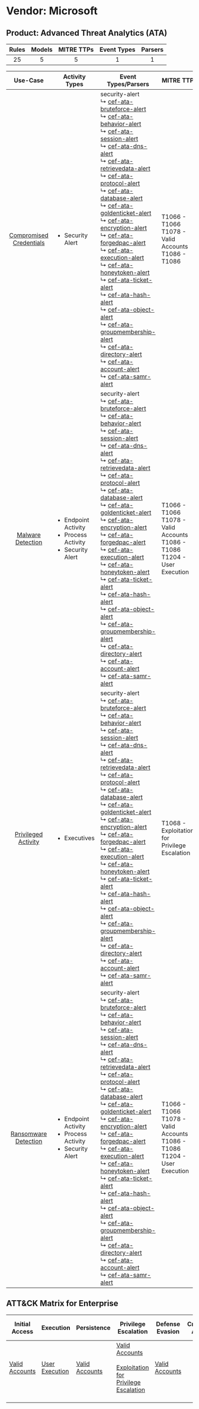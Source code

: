 Vendor: Microsoft
=================
Product: Advanced Threat Analytics (ATA)
----------------------------------------
| Rules | Models | MITRE TTPs | Event Types | Parsers |
|:-----:|:------:|:----------:|:-----------:|:-------:|
|  25   |   5    |     5      |      1      |    1    |

|                                 Use-Case                                  | Activity Types                                                                      | Event Types/Parsers                                                                                                                                                                                                                                                                                                                                                                                                                                                                                                                                                                                                                                                                                                                                                                                                                                                                                                                                                                                                                                                                                                                                                                                                                                                                                                                                                                                                                                                                                                                                                                                                                                                    | MITRE TTP                                                                              | Content                                              |
|:-------------------------------------------------------------------------:| ----------------------------------------------------------------------------------- | ---------------------------------------------------------------------------------------------------------------------------------------------------------------------------------------------------------------------------------------------------------------------------------------------------------------------------------------------------------------------------------------------------------------------------------------------------------------------------------------------------------------------------------------------------------------------------------------------------------------------------------------------------------------------------------------------------------------------------------------------------------------------------------------------------------------------------------------------------------------------------------------------------------------------------------------------------------------------------------------------------------------------------------------------------------------------------------------------------------------------------------------------------------------------------------------------------------------------------------------------------------------------------------------------------------------------------------------------------------------------------------------------------------------------------------------------------------------------------------------------------------------------------------------------------------------------------------------------------------------------------------------------------------------------- | -------------------------------------------------------------------------------------- | ---------------------------------------------------- |
| [Compromised Credentials](../UseCases/usecase_compromised_credentials.md) | <ul><li>Security Alert</li></ul>                                                    |  security-alert<br> ↳ [cef-ata-bruteforce-alert](../Parsers/parserContent_cef-ata-bruteforce-alert.md)<br> ↳ [cef-ata-behavior-alert](../Parsers/parserContent_cef-ata-behavior-alert.md)<br> ↳ [cef-ata-session-alert](../Parsers/parserContent_cef-ata-session-alert.md)<br> ↳ [cef-ata-dns-alert](../Parsers/parserContent_cef-ata-dns-alert.md)<br> ↳ [cef-ata-retrievedata-alert](../Parsers/parserContent_cef-ata-retrievedata-alert.md)<br> ↳ [cef-ata-protocol-alert](../Parsers/parserContent_cef-ata-protocol-alert.md)<br> ↳ [cef-ata-database-alert](../Parsers/parserContent_cef-ata-database-alert.md)<br> ↳ [cef-ata-goldenticket-alert](../Parsers/parserContent_cef-ata-goldenticket-alert.md)<br> ↳ [cef-ata-encryption-alert](../Parsers/parserContent_cef-ata-encryption-alert.md)<br> ↳ [cef-ata-forgedpac-alert](../Parsers/parserContent_cef-ata-forgedpac-alert.md)<br> ↳ [cef-ata-execution-alert](../Parsers/parserContent_cef-ata-execution-alert.md)<br> ↳ [cef-ata-honeytoken-alert](../Parsers/parserContent_cef-ata-honeytoken-alert.md)<br> ↳ [cef-ata-ticket-alert](../Parsers/parserContent_cef-ata-ticket-alert.md)<br> ↳ [cef-ata-hash-alert](../Parsers/parserContent_cef-ata-hash-alert.md)<br> ↳ [cef-ata-object-alert](../Parsers/parserContent_cef-ata-object-alert.md)<br> ↳ [cef-ata-groupmembership-alert](../Parsers/parserContent_cef-ata-groupmembership-alert.md)<br> ↳ [cef-ata-directory-alert](../Parsers/parserContent_cef-ata-directory-alert.md)<br> ↳ [cef-ata-account-alert](../Parsers/parserContent_cef-ata-account-alert.md)<br> ↳ [cef-ata-samr-alert](../Parsers/parserContent_cef-ata-samr-alert.md)<br> | T1066 - T1066<br>T1078 - Valid Accounts<br>T1086 - T1086<br>                           | <ul><li>17 Rules</li></ul><ul><li>4 Models</li></ul> |
|       [Malware Detection](../UseCases/usecase_malware_detection.md)       | <ul><li>Endpoint Activity</li><li>Process Activity</li><li>Security Alert</li></ul> |  security-alert<br> ↳ [cef-ata-bruteforce-alert](../Parsers/parserContent_cef-ata-bruteforce-alert.md)<br> ↳ [cef-ata-behavior-alert](../Parsers/parserContent_cef-ata-behavior-alert.md)<br> ↳ [cef-ata-session-alert](../Parsers/parserContent_cef-ata-session-alert.md)<br> ↳ [cef-ata-dns-alert](../Parsers/parserContent_cef-ata-dns-alert.md)<br> ↳ [cef-ata-retrievedata-alert](../Parsers/parserContent_cef-ata-retrievedata-alert.md)<br> ↳ [cef-ata-protocol-alert](../Parsers/parserContent_cef-ata-protocol-alert.md)<br> ↳ [cef-ata-database-alert](../Parsers/parserContent_cef-ata-database-alert.md)<br> ↳ [cef-ata-goldenticket-alert](../Parsers/parserContent_cef-ata-goldenticket-alert.md)<br> ↳ [cef-ata-encryption-alert](../Parsers/parserContent_cef-ata-encryption-alert.md)<br> ↳ [cef-ata-forgedpac-alert](../Parsers/parserContent_cef-ata-forgedpac-alert.md)<br> ↳ [cef-ata-execution-alert](../Parsers/parserContent_cef-ata-execution-alert.md)<br> ↳ [cef-ata-honeytoken-alert](../Parsers/parserContent_cef-ata-honeytoken-alert.md)<br> ↳ [cef-ata-ticket-alert](../Parsers/parserContent_cef-ata-ticket-alert.md)<br> ↳ [cef-ata-hash-alert](../Parsers/parserContent_cef-ata-hash-alert.md)<br> ↳ [cef-ata-object-alert](../Parsers/parserContent_cef-ata-object-alert.md)<br> ↳ [cef-ata-groupmembership-alert](../Parsers/parserContent_cef-ata-groupmembership-alert.md)<br> ↳ [cef-ata-directory-alert](../Parsers/parserContent_cef-ata-directory-alert.md)<br> ↳ [cef-ata-account-alert](../Parsers/parserContent_cef-ata-account-alert.md)<br> ↳ [cef-ata-samr-alert](../Parsers/parserContent_cef-ata-samr-alert.md)<br> | T1066 - T1066<br>T1078 - Valid Accounts<br>T1086 - T1086<br>T1204 - User Execution<br> | <ul><li>10 Rules</li></ul><ul><li>3 Models</li></ul> |
|     [Privileged Activity](../UseCases/usecase_privileged_activity.md)     | <ul><li>Executives</li></ul>                                                        |  security-alert<br> ↳ [cef-ata-bruteforce-alert](../Parsers/parserContent_cef-ata-bruteforce-alert.md)<br> ↳ [cef-ata-behavior-alert](../Parsers/parserContent_cef-ata-behavior-alert.md)<br> ↳ [cef-ata-session-alert](../Parsers/parserContent_cef-ata-session-alert.md)<br> ↳ [cef-ata-dns-alert](../Parsers/parserContent_cef-ata-dns-alert.md)<br> ↳ [cef-ata-retrievedata-alert](../Parsers/parserContent_cef-ata-retrievedata-alert.md)<br> ↳ [cef-ata-protocol-alert](../Parsers/parserContent_cef-ata-protocol-alert.md)<br> ↳ [cef-ata-database-alert](../Parsers/parserContent_cef-ata-database-alert.md)<br> ↳ [cef-ata-goldenticket-alert](../Parsers/parserContent_cef-ata-goldenticket-alert.md)<br> ↳ [cef-ata-encryption-alert](../Parsers/parserContent_cef-ata-encryption-alert.md)<br> ↳ [cef-ata-forgedpac-alert](../Parsers/parserContent_cef-ata-forgedpac-alert.md)<br> ↳ [cef-ata-execution-alert](../Parsers/parserContent_cef-ata-execution-alert.md)<br> ↳ [cef-ata-honeytoken-alert](../Parsers/parserContent_cef-ata-honeytoken-alert.md)<br> ↳ [cef-ata-ticket-alert](../Parsers/parserContent_cef-ata-ticket-alert.md)<br> ↳ [cef-ata-hash-alert](../Parsers/parserContent_cef-ata-hash-alert.md)<br> ↳ [cef-ata-object-alert](../Parsers/parserContent_cef-ata-object-alert.md)<br> ↳ [cef-ata-groupmembership-alert](../Parsers/parserContent_cef-ata-groupmembership-alert.md)<br> ↳ [cef-ata-directory-alert](../Parsers/parserContent_cef-ata-directory-alert.md)<br> ↳ [cef-ata-account-alert](../Parsers/parserContent_cef-ata-account-alert.md)<br> ↳ [cef-ata-samr-alert](../Parsers/parserContent_cef-ata-samr-alert.md)<br> | T1068 - Exploitation for Privilege Escalation<br>                                      | <ul><li>1 Rules</li></ul>                            |
|    [Ransomware Detection](../UseCases/usecase_ransomware_detection.md)    | <ul><li>Endpoint Activity</li><li>Process Activity</li><li>Security Alert</li></ul> |  security-alert<br> ↳ [cef-ata-bruteforce-alert](../Parsers/parserContent_cef-ata-bruteforce-alert.md)<br> ↳ [cef-ata-behavior-alert](../Parsers/parserContent_cef-ata-behavior-alert.md)<br> ↳ [cef-ata-session-alert](../Parsers/parserContent_cef-ata-session-alert.md)<br> ↳ [cef-ata-dns-alert](../Parsers/parserContent_cef-ata-dns-alert.md)<br> ↳ [cef-ata-retrievedata-alert](../Parsers/parserContent_cef-ata-retrievedata-alert.md)<br> ↳ [cef-ata-protocol-alert](../Parsers/parserContent_cef-ata-protocol-alert.md)<br> ↳ [cef-ata-database-alert](../Parsers/parserContent_cef-ata-database-alert.md)<br> ↳ [cef-ata-goldenticket-alert](../Parsers/parserContent_cef-ata-goldenticket-alert.md)<br> ↳ [cef-ata-encryption-alert](../Parsers/parserContent_cef-ata-encryption-alert.md)<br> ↳ [cef-ata-forgedpac-alert](../Parsers/parserContent_cef-ata-forgedpac-alert.md)<br> ↳ [cef-ata-execution-alert](../Parsers/parserContent_cef-ata-execution-alert.md)<br> ↳ [cef-ata-honeytoken-alert](../Parsers/parserContent_cef-ata-honeytoken-alert.md)<br> ↳ [cef-ata-ticket-alert](../Parsers/parserContent_cef-ata-ticket-alert.md)<br> ↳ [cef-ata-hash-alert](../Parsers/parserContent_cef-ata-hash-alert.md)<br> ↳ [cef-ata-object-alert](../Parsers/parserContent_cef-ata-object-alert.md)<br> ↳ [cef-ata-groupmembership-alert](../Parsers/parserContent_cef-ata-groupmembership-alert.md)<br> ↳ [cef-ata-directory-alert](../Parsers/parserContent_cef-ata-directory-alert.md)<br> ↳ [cef-ata-account-alert](../Parsers/parserContent_cef-ata-account-alert.md)<br> ↳ [cef-ata-samr-alert](../Parsers/parserContent_cef-ata-samr-alert.md)<br> | T1066 - T1066<br>T1078 - Valid Accounts<br>T1086 - T1086<br>T1204 - User Execution<br> | <ul><li>10 Rules</li></ul><ul><li>3 Models</li></ul> |

ATT&CK Matrix for Enterprise
----------------------------
| Initial Access                                                      | Execution                                                           | Persistence                                                         | Privilege Escalation                                                                                                                                          | Defense Evasion                                                     | Credential Access | Discovery | Lateral Movement | Collection | Command and Control | Exfiltration | Impact |
| ------------------------------------------------------------------- | ------------------------------------------------------------------- | ------------------------------------------------------------------- | ------------------------------------------------------------------------------------------------------------------------------------------------------------- | ------------------------------------------------------------------- | ----------------- | --------- | ---------------- | ---------- | ------------------- | ------------ | ------ |
| [Valid Accounts](https://attack.mitre.org/techniques/T1078)<br><br> | [User Execution](https://attack.mitre.org/techniques/T1204)<br><br> | [Valid Accounts](https://attack.mitre.org/techniques/T1078)<br><br> | [Valid Accounts](https://attack.mitre.org/techniques/T1078)<br><br>[Exploitation for Privilege Escalation](https://attack.mitre.org/techniques/T1068)<br><br> | [Valid Accounts](https://attack.mitre.org/techniques/T1078)<br><br> |                   |           |                  |            |                     |              |        |